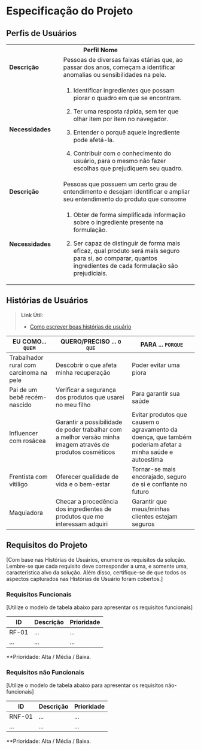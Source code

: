 # Especificação do Projeto

## Perfis de Usuários



<table>
<tbody>
<tr align=center>
<th colspan="2">Perfil Nome </th>
</tr>
<tr>
<td width="150px"><b>Descrição</b></td>
<td width="600px">Pessoas de diversas faixas etárias que, ao passar dos anos, começam a identificar anomalias ou sensibilidades na pele.​</td>
</tr>
  
<tr>
<td><b>Necessidades</b></td>
<td>
  
1. Identificar ingredientes que possam piorar o quadro em que se encontram.​

2. Ter uma resposta rápida, sem ter que olhar item por item no navegador.​

3. Entender o porquê aquele ingrediente pode afetá-la.​

4. Contribuir com o conhecimento do usuário, para o mesmo não fazer escolhas que prejudiquem seu quadro.​</td>
</tr>
<tr>
<td width="150px"><b>Descrição</b></td>
<td width="600px">Pessoas que possuem um certo grau de entendimento e desejam identificar e ampliar seu entendimento do produto que consome​</td>
</tr>
<tr>
<td><b>Necessidades</b></td>
<td>
  
 1. Obter de forma simplificada informação sobre o ingrediente presente na formulação.​

 2. Ser capaz de distinguir de forma mais eficaz, qual produto será mais seguro para si, ao comparar, quantos ingredientes de cada formulação são prejudiciais.​</td>

</tr>
</tbody>
</table>


## Histórias de Usuários


> **Link Útil**:
> - [Como escrever boas histórias de usuário](https://medium.com/vertice/como-escrever-boas-users-stories-hist%C3%B3rias-de-usu%C3%A1rios-b29c75043fac)


|EU COMO... `QUEM`   | QUERO/PRECISO ... `O QUE` |PARA ... `PORQUE`                 |
|--------------------|---------------------------|----------------------------------|
| Trabalhador rural com carcinoma na pele        |  Descobrir o que afeta minha recuperação   | Poder evitar uma piora  |
| Pai de um bebê recém-nascido                 | Verificar a segurança dos produtos que usarei no meu filho                        | Para garantir sua saúde                                |
|      Influencer com rosácea            | Garantir a possibilidade de poder trabalhar com a melhor versão minha imagem através de produtos cosméticos                        | Evitar produtos que causem o agravamento da doença, que também poderiam afetar a minha saúde e autoestima                               |
|  Frentista com vitiligo                | Oferecer qualidade de vida e o bem-estar                       | Tornar-se mais encorajado, seguro de si e confiante no futuro                               |
|   Maquiadora              | Checar a procedência dos ingredientes de produtos que me interessam adquiri                       | Garantir que meus/minhas clientes estejam seguros                              |

## Requisitos do Projeto

[Com base nas Histórias de Usuários, enumere os requisitos da solução. Lembre-se que cada requisito deve corresponder a uma, e somente uma, característica alvo da solução. Além disso, certifique-se de que todos os aspectos capturados nas Histórias de Usuário foram cobertos.]

### Requisitos Funcionais

[Utilize o modelo de tabela abaixo para apresentar os requisitos funcionais]

|ID    | Descrição                | Prioridade |
|-------|---------------------------------|----|
| RF-01 |  ...                    | ...   | 
|  ...  |  ...                    | ...   |

**Prioridade: Alta / Média / Baixa. 

### Requisitos não Funcionais

[Utilize o modelo de tabela abaixo para apresentar os requisitos não-funcionais]

|ID      | Descrição               |Prioridade |
|--------|-------------------------|----|
| RNF-01 |  ...                    | ...   | 
| ...    |  ...                    | ...   | 

**Prioridade: Alta / Média / Baixa. 

